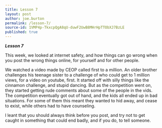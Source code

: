 ```yaml
---
title: Lesson 7
layout: post
author: joe.burton
permalink: /lesson-7/
source-id: 1VMP4p-TkxcpQgA8qU-duwF2UwB8MHrHpTTObXJ7BzLE
published: true
---
```

**_Lesson 7_**

This week, we looked at internet safety, and how things can go wrong when you post the wrong things online, for yourself and for other people.

We watched a video made by CEOP called first to a million. An older brother challenges his teenage sister to a challenge of who could get to 1 million views, for a video on youtube, first. It started off with silly things like the cinnamon challenge, and stupid dancing. But as the competition went on, they started getting rude comments about some of the people in the vids. The competition eventually got out of hand, and the kids all ended up in bad situations. For some of them this meant they wanted to hid away, and cease to exist, while others had to have counseling.

I leant that you should always think before you post, and try not to get caught in something that could end badly, and if you do, to tell someone.

